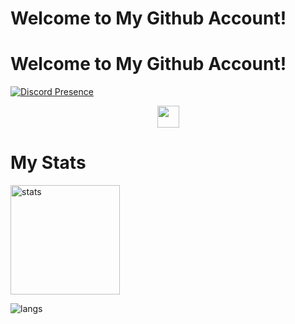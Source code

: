<h1>Welcome to My Github Account!</h1>

<h1>Welcome to My Github Account!</h1>

[![Discord Presence](https://lanyard-profile-readme.vercel.app/api/610832153776881685?theme=dark&bg=020018&animated=true&hideDiscrim=true&borderRadius=40px)](https://discord.com/users/610832153776881685)

<p align=center>
  <a href="https://discord.com/users/610832153776881685" target"blank_"><img src="https://img.shields.io/badge/discord%20-7289DA.svg?&style=for-the-badge&logo=discord&logoColor=white" height="35px"></a>
</p>
<p>
<h1>My Stats</h1>
  <img src="https://github-readme-stats.vercel.app/api?username=TheFierroS&count_private=true&show_icons=true&theme=dark&hide_border=true" width="%100" height="175px" alt="stats" />
</p>

<p><img align="left" src="https://github-readme-stats.vercel.app/api/top-langs?username=TheFierroS&theme=dark&locale=en" alt="langs"/></p>
